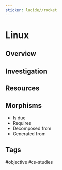 ```yaml
---
sticker: lucide//rocket
---
```

# Linux

## Overview
## Investigation

## Resources

## Morphisms
- Is due
- Requires
- Decomposed from
- Generated from

## Tags
#objective #cs-studies